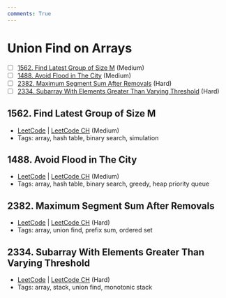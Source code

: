 ```yaml
---
comments: True
---
```


# Union Find on Arrays

- [ ] [1562. Find Latest Group of Size M](https://leetcode.cn/problems/find-latest-group-of-size-m/) (Medium)
- [ ] [1488. Avoid Flood in The City](https://leetcode.cn/problems/avoid-flood-in-the-city/) (Medium)
- [ ] [2382. Maximum Segment Sum After Removals](https://leetcode.cn/problems/maximum-segment-sum-after-removals/) (Hard)
- [ ] [2334. Subarray With Elements Greater Than Varying Threshold](https://leetcode.cn/problems/subarray-with-elements-greater-than-varying-threshold/) (Hard)

## 1562. Find Latest Group of Size M

-   [LeetCode](https://leetcode.com/problems/find-latest-group-of-size-m/) | [LeetCode CH](https://leetcode.cn/problems/find-latest-group-of-size-m/) (Medium)
-   Tags: array, hash table, binary search, simulation

## 1488. Avoid Flood in The City

-   [LeetCode](https://leetcode.com/problems/avoid-flood-in-the-city/) | [LeetCode CH](https://leetcode.cn/problems/avoid-flood-in-the-city/) (Medium)
-   Tags: array, hash table, binary search, greedy, heap priority queue

## 2382. Maximum Segment Sum After Removals

-   [LeetCode](https://leetcode.com/problems/maximum-segment-sum-after-removals/) | [LeetCode CH](https://leetcode.cn/problems/maximum-segment-sum-after-removals/) (Hard)
-   Tags: array, union find, prefix sum, ordered set

## 2334. Subarray With Elements Greater Than Varying Threshold

-   [LeetCode](https://leetcode.com/problems/subarray-with-elements-greater-than-varying-threshold/) | [LeetCode CH](https://leetcode.cn/problems/subarray-with-elements-greater-than-varying-threshold/) (Hard)
-   Tags: array, stack, union find, monotonic stack
